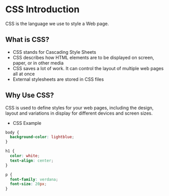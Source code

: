 # CSS Introduction
CSS is the language we use to style a Web page.

## What is CSS?
* CSS stands for Cascading Style Sheets
* CSS describes how HTML elements are to be displayed on screen, paper, or in other media
* CSS saves a lot of work. It can control the layout of multiple web pages all at once
* External stylesheets are stored in CSS files

## Why Use CSS?
CSS is used to define styles for your web pages, including the design, layout and variations in display for different devices and screen sizes.

* CSS Example

```css
body {
  background-color: lightblue;
}

h1 {
  color: white;
  text-align: center;
}

p {
  font-family: verdana;
  font-size: 20px;
}
```